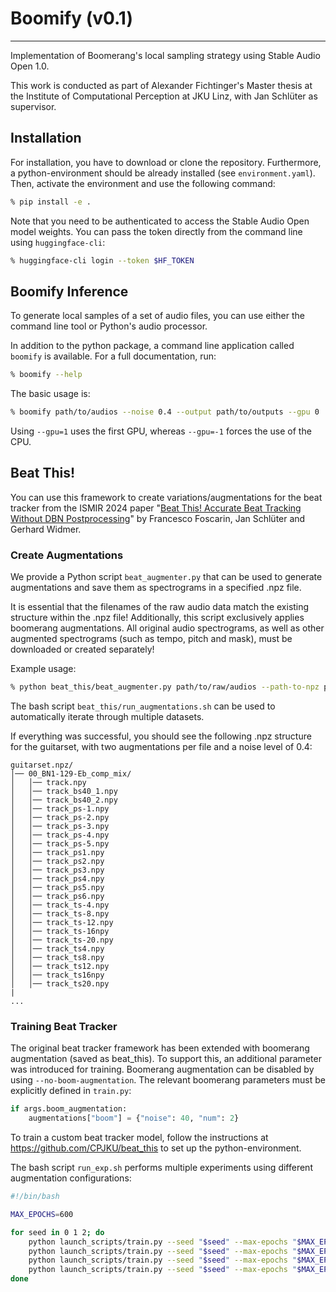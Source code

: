 # Boomify (v0.1)

---

Implementation of Boomerang's local sampling strategy using Stable Audio Open 1.0.

This work is conducted as part of Alexander Fichtinger's Master thesis at the Institute of Computational Perception at JKU Linz, with Jan Schlüter as supervisor.

## Installation

For installation, you have to download or clone the repository. Furthermore, a python-environment should be already installed (see <code>environment.yaml</code>). Then, activate the environment and use the following command:

```bash
% pip install -e .
```

Note that you need to be authenticated to access the Stable Audio Open model weights. You can pass the token directly from the command line using <code>huggingface-cli</code>:

```bash
% huggingface-cli login --token $HF_TOKEN
```

## Boomify Inference

To generate local samples of a set of audio files, you can use either the command line tool or Python's audio processor.

In addition to the python package, a command line application called <code>boomify</code> is available. For a full documentation, run:

```bash
% boomify --help
```

The basic usage is:

```bash
% boomify path/to/audios --noise 0.4 --output path/to/outputs --gpu 0
```

Using <code>--gpu=1</code> uses the first GPU, whereas <code>--gpu=-1</code> forces the use of the CPU.

## Beat This!

You can use this framework to create variations/augmentations for the beat tracker from the ISMIR 2024 paper "[Beat This! Accurate Beat Tracking Without DBN Postprocessing](https://arxiv.org/abs/2407.21658)" by Francesco Foscarin, Jan Schlüter and Gerhard Widmer.

### Create Augmentations

We provide a Python script <code>beat_augmenter.py</code> that can be used to generate augmentations and save them as spectrograms in a specified .npz file.

It is essential that the filenames of the raw audio data match the existing structure within the .npz file! Additionally, this script exclusively applies boomerang augmentations. All original audio spectrograms, as well as other augmented spectrograms (such as tempo, pitch and mask), must be downloaded or created separately!

Example usage:

```bash
% python beat_this/beat_augmenter.py path/to/raw/audios --path-to-npz path/to/npz --noise $NOISE --num-aug $NUMBER_OF_AUGMENTATIONS_PER_FILE --gpu $DEVICE
```

The bash script <code>beat_this/run_augmentations.sh</code> can be used to automatically iterate through multiple datasets.

If everything was successful, you should see the following .npz structure for the guitarset, with two augmentations per file and a noise level of 0.4:

```plaintext
guitarset.npz/
│── 00_BN1-129-Eb_comp_mix/
│   │── track.npy
│   │── track_bs40_1.npy
│   │── track_bs40_2.npy
│   │── track_ps-1.npy
│   │── track_ps-2.npy
│   │── track_ps-3.npy
│   │── track_ps-4.npy
│   │── track_ps-5.npy
│   │── track_ps1.npy
│   │── track_ps2.npy
│   │── track_ps3.npy
│   │── track_ps4.npy
│   │── track_ps5.npy
│   │── track_ps6.npy
│   │── track_ts-4.npy
│   │── track_ts-8.npy
│   │── track_ts-12.npy
│   │── track_ts-16npy
│   │── track_ts-20.npy
│   │── track_ts4.npy
│   │── track_ts8.npy
│   │── track_ts12.npy
│   │── track_ts16npy
│   │── track_ts20.npy
|
...
```

### Training Beat Tracker

The original beat tracker framework has been extended with boomerang augmentation (saved as beat_this). To support this, an additional parameter was introduced for training. Boomerang augmentation can be disabled by using <code>--no-boom-augmentation</code>. The relevant boomerang parameters must be explicitly defined in <code>train.py</code>:

```python
if args.boom_augmentation:
    augmentations["boom"] = {"noise": 40, "num": 2}
```

To train a custom beat tracker model, follow the instructions at https://github.com/CPJKU/beat_this to set up the python-environment.

The bash script <code>run_exp.sh</code> performs multiple experiments using different augmentation configurations:

```bash
#!/bin/bash

MAX_EPOCHS=600

for seed in 0 1 2; do
    python launch_scripts/train.py --seed "$seed" --max-epochs "$MAX_EPOCHS" --no-val --no-tempo-augmentation --no-pitch-augmentation --no-mask-augmentation --no-boom-augmentation
    python launch_scripts/train.py --seed "$seed" --max-epochs "$MAX_EPOCHS" --no-val --no-boom-augmentation
    python launch_scripts/train.py --seed "$seed" --max-epochs "$MAX_EPOCHS" --no-val --no-tempo-augmentation --no-pitch-augmentation --no-mask-augmentation
    python launch_scripts/train.py --seed "$seed" --max-epochs "$MAX_EPOCHS" --no-val  
done
```
